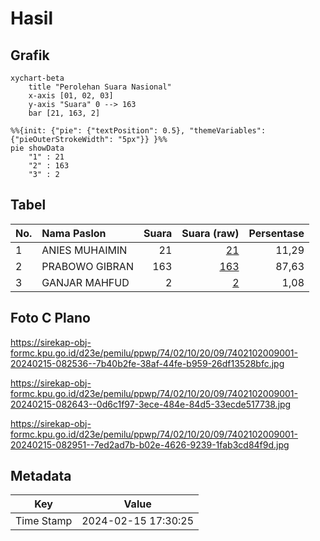 # Hasil

## Grafik

```mermaid
xychart-beta
    title "Perolehan Suara Nasional"
    x-axis [01, 02, 03]
    y-axis "Suara" 0 --> 163
    bar [21, 163, 2]
```

```mermaid
%%{init: {"pie": {"textPosition": 0.5}, "themeVariables": {"pieOuterStrokeWidth": "5px"}} }%%
pie showData
    "1" : 21
    "2" : 163
    "3" : 2
```

## Tabel

| No. | Nama Paslon    | Suara | Suara (raw) | Persentase |
|:--- |:-------------- | -----:| -----------:| ----------:|
| 1   | ANIES MUHAIMIN | 21    | [21][p-1]   | 11,29      |
| 2   | PRABOWO GIBRAN | 163   | [163][p-2]  | 87,63      |
| 3   | GANJAR MAHFUD  | 2     | [2][p-3]    | 1,08       |


[p-1]: https://github.com/gigit-pemilu/pemilu-2024/blob/main/pilpres/hitung-suara/sub/74-sulawesi-tenggara/sub/02-konawe/sub/10-abuki/sub/2009-punggaluku/sub/001-tps/sub/paslon-1.txt
[p-2]: https://github.com/gigit-pemilu/pemilu-2024/blob/main/pilpres/hitung-suara/sub/74-sulawesi-tenggara/sub/02-konawe/sub/10-abuki/sub/2009-punggaluku/sub/001-tps/sub/paslon-2.txt
[p-3]: https://github.com/gigit-pemilu/pemilu-2024/blob/main/pilpres/hitung-suara/sub/74-sulawesi-tenggara/sub/02-konawe/sub/10-abuki/sub/2009-punggaluku/sub/001-tps/sub/paslon-3.txt

## Foto C Plano

https://sirekap-obj-formc.kpu.go.id/d23e/pemilu/ppwp/74/02/10/20/09/7402102009001-20240215-082536--7b40b2fe-38af-44fe-b959-26df13528bfc.jpg

https://sirekap-obj-formc.kpu.go.id/d23e/pemilu/ppwp/74/02/10/20/09/7402102009001-20240215-082643--0d6c1f97-3ece-484e-84d5-33ecde517738.jpg

https://sirekap-obj-formc.kpu.go.id/d23e/pemilu/ppwp/74/02/10/20/09/7402102009001-20240215-082951--7ed2ad7b-b02e-4626-9239-1fab3cd84f9d.jpg


## Metadata

| Key        | Value               |
| ---------- | ------------------- |
| Time Stamp | 2024-02-15 17:30:25 |



